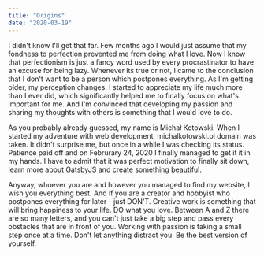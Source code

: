 ```yaml
---
title: "Origins"
date: "2020-03-19"
---
```


I didn't know I'll get that far. Few months ago I would just assume that my fondness to perfection prevented me from doing what I love. Now I know that perfectionism is just a fancy word used by every procrastinator to have an excuse for being lazy. Whenever its true or not, I came to the conclusion that I don't want to be a person which postpones everything. As I'm getting older, my perception changes. I started to appreciate my life much more than I ever did, which significantly helped me to finally focus on what's important for me. And I'm convinced that developing my passion and sharing my thoughts with others is something that I would love to do.

As you probably already guessed, my name is Michał Kotowski. When I started my adventure with web development, michalkotowski.pl domain was taken. It didn't surprise me, but once in a while I was checking its status. Patience paid off and on Februrary 24, 2020 I finally managed to get it it in my hands. I have to admit that it was perfect motivation to finally sit down, learn more about GatsbyJS and create something beautiful.

Anyway, whoever you are and however you managed to find my website, I wish you everything best. And if you are a creator and hobbyist who postpones everything for later - just DON'T. Creative work is something that will bring happiness to your life. DO what you love. Between A and Z there are so many letters, and you can't just take a big step and pass every obstacles that are in front of you. Working with passion is taking a small step once at a time. Don't let anything distract you. Be the best version of yourself.